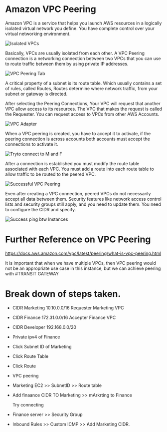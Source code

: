 # Amazon VPC Peering 

Amazon VPC is a service that helps you launch AWS resources in a logically isolated virtual network you define. You have complete control over your virtual networking environment.

![Isolated VPCs](https://github.com/Benn1440/VPC_Peering/assets/67696393/0494d760-2ac4-4a37-904b-9aa7f8c5dba2)


Basically, VPCs are usually isolated from each other. A VPC Peering connection is a networking connection between two VPCs that you can use to route traffic between them by using private IP addresses.

![VPC Peering Tab](https://github.com/Benn1440/VPC_Peering/assets/67696393/ecf78c75-79bf-4d69-bf88-486e1b03bd51)

A critical property of a subnet is its route table. Which usually contains a set of rules, called Routes, Routes determine where network traffic, from your subnet or gateway is directed. 

After selecting the Peering Connections, Your VPC will request that another VPC allow access to its resources. The VPC that makes the request is called the Requester. You can request access to VPCs from other AWS Accounts.

![VPC Adapter](https://github.com/Benn1440/VPC_Peering/assets/67696393/c5f49044-6352-4a9b-8e7e-8e48afce76dd)

When a VPC peering is created, you have to accept it to activate, if the peering connection is across accounts both accounts must accept the connections to activate it.

![Tryto connect to M and F](https://github.com/Benn1440/VPC_Peering/assets/67696393/71eb00d6-2c09-410a-ab57-1b4acf74e95c)

After a connection is established you must modify the route table associated with each VPC. You must add a route into each route table to allow traffic to be routed to the peered VPC.

![Successful VPC Peering](https://github.com/Benn1440/VPC_Peering/assets/67696393/a76d05c1-4aca-4598-a472-465a95609729)

Even after creating a VPC connection, peered VPCs do not necessarily accept all data between them.
Security features like network access control lists and security groups still apply, and you need to update them.
You need to configure the CIDR and specify.

![Success ping btw Instances](https://github.com/Benn1440/VPC_Peering/assets/67696393/63ca31ed-fc0a-46ff-89a4-d4834aed0d41)

# Further Reference on VPC Peering
https://docs.aws.amazon.com/vpc/latest/peering/what-is-vpc-peering.html

It is important that when we have multiple VPCs, then VPC peering would not be an appropriate use case in this instance, but we can achieve peering with #TRANSIT GATEWAY

# Break down of steps taken.

 * CIDR Marketing 10.10.0.0/16
   Requester Marketing VPC

 * CIDR Finance 172.31.0.0/16
   Accepter Finance VPC

 * CIDR Developer 192.168.0.0/20

 * Private ipv4 of Finance 

 * Click Subnet ID of Marketing 

 * Click Route Table

 * Click Route

 * VPC peering 

 * Marketing EC2 >> SubnetID >> Route table 

 * Add finaance CIDR TO Marketing >> mArkrting to Finance

   Try connecting

 * Finance server >> Security Group

 * Inbound Rules >> Custom ICMP >>  Add Marketing CIDR.


